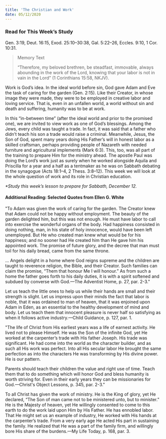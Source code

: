 ```yaml
---
title: 'The Christian and Work'
date: 05/12/2020
---
```


### Read for This Week’s Study
Gen. 3:19, Deut. 16:15, Exod. 25:10–30:38, Gal. 5:22–26, Eccles. 9:10, 1 Cor. 10:31.

> <p>Memory Text</p>
> “Therefore, my beloved brethren, be steadfast, immovable, always abounding in the work of the Lord, knowing that your labor is not in vain in the Lord” (1 Corinthians 15:58, NKJV).

Work is God’s idea. In the ideal world before sin, God gave Adam and Eve the task of caring for the garden (Gen. 2:15). Like their Creator, in whose image they were made, they were to be employed in creative labor and loving service. That is, even in an unfallen world, a world without sin and death and suffering, humanity was to be at work.

In this “in-between time” (after the ideal world and prior to the promised one), we are invited to view work as one of God’s blessings. Among the Jews, every child was taught a trade. In fact, it was said that a father who didn’t teach his son a trade would raise a criminal. Meanwhile, Jesus, the Son of God, spent many years doing His Father’s will in honest labor as a skilled craftsman, perhaps providing people of Nazareth with needed furniture and agricultural implements (Mark 6:3). This, too, was all part of the training to prepare Him for the ministry ahead. The apostle Paul was doing the Lord’s work just as surely when he worked alongside Aquila and Priscilla for a year and a half as a tentmaker as he was on Sabbath debating in the synagogue (Acts 18:1–4, 2 Thess. 3:8–12). This week we will look at the whole question of work and its role in Christian education.

_*Study this week’s lesson to prepare for Sabbath, December 12._

#### Additional Reading: Selected Quotes from Ellen G. White

"To Adam was given the work of caring for the garden. The Creator knew that Adam could not be happy without employment. The beauty of the garden delighted him, but this was not enough. He must have labor to call into exercise the wonderful organs of the body. Had happiness consisted in doing nothing, man, in his state of holy innocence, would have been left unemployed. But He who created man knew what would be for his happiness; and no sooner had He created him than He gave him his appointed work. The promise of future glory, and the decree that man must toil for his daily bread, came from the same throne.

... Angels delight in a home where God reigns supreme and the children are taught to reverence religion, the Bible, and their Creator. Such families can claim the promise, “Them that honour Me I will honour.” As from such a home the father goes forth to his daily duties, it is with a spirit softened and subdued by converse with God.—The Adventist Home, p. 27, par. 2-3."

Let us teach the little ones to help us while their hands are small and their strength is slight. Let us impress upon their minds the fact that labor is noble, that it was ordained to man of heaven, that it was enjoined upon Adam in Eden, as an essential to the healthy development of mind and body. Let us teach them that innocent pleasure is never half so satisfying as when it follows active industry.—Child Guidance, p. 127, par. 1.

"The life of Christ from His earliest years was a life of earnest activity. He lived not to please Himself. He was the Son of the infinite God, yet He worked at the carpenter’s trade with His father Joseph. His trade was significant. He had come into the world as the character builder, and as such all His work was perfect. Into all His secular labor He brought the same perfection as into the characters He was transforming by His divine power. He is our pattern.

Parents should teach their children the value and right use of time. Teach them that to do something which will honor God and bless humanity is worth striving for. Even in their early years they can be missionaries for God.—Christ's Object Lessons, p. 345, par. 2-3."

To all Christ has given the work of ministry. He is the King of glory, yet He declared, “The Son of man came not to be ministered unto, but to minister.” He is the Majesty of heaven, yet He willingly consented to come to this earth to do the work laid upon Him by His Father. He has ennobled labor. That He might set us an example of industry, He worked with His hands at the carpenter’s trade. From a very early age He acted His part in sustaining the family. He realized that He was a part of the family firm, and willingly bore His share of the burdens.—My Life Today, p. 168, par. 3.